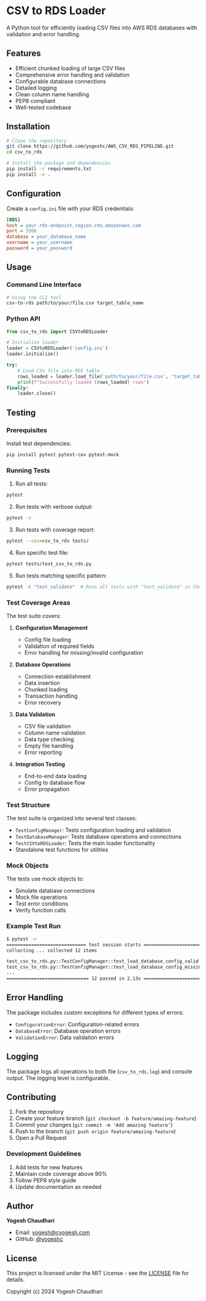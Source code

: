 # CSV to RDS Loader

A Python tool for efficiently loading CSV files into AWS RDS databases with validation and error handling.

## Features

- Efficient chunked loading of large CSV files
- Comprehensive error handling and validation
- Configurable database connections
- Detailed logging
- Clean column name handling
- PEP8 compliant
- Well-tested codebase

## Installation

```bash
# Clone the repository
git clone https://github.com/yogeshc/AWS_CSV_RDS_PIPELINE.git
cd csv_to_rds

# Install the package and dependencies
pip install -r requirements.txt
pip install -e .
```

## Configuration

Create a `config.ini` file with your RDS credentials:

```ini
[RDS]
host = your-rds-endpoint.region.rds.amazonaws.com
port = 3306
database = your_database_name
username = your_username
password = your_password
```

## Usage

### Command Line Interface

```bash
# Using the CLI tool
csv-to-rds path/to/your/file.csv target_table_name
```

### Python API

```python
from csv_to_rds import CSVtoRDSLoader

# Initialize loader
loader = CSVtoRDSLoader('config.ini')
loader.initialize()

try:
    # Load CSV file into RDS table
    rows_loaded = loader.load_file('path/to/your/file.csv', 'target_table_name')
    print(f"Successfully loaded {rows_loaded} rows")
finally:
    loader.close()
```

## Testing

### Prerequisites
Install test dependencies:
```bash
pip install pytest pytest-cov pytest-mock
```

### Running Tests

1. Run all tests:
```bash
pytest
```

2. Run tests with verbose output:
```bash
pytest -v
```

3. Run tests with coverage report:
```bash
pytest --cov=csv_to_rds tests/
```

4. Run specific test file:
```bash
pytest tests/test_csv_to_rds.py
```

5. Run tests matching specific pattern:
```bash
pytest -k "test_validate"  # Runs all tests with "test_validate" in the name
```

### Test Coverage Areas

The test suite covers:
1. **Configuration Management**
   - Config file loading
   - Validation of required fields
   - Error handling for missing/invalid configuration

2. **Database Operations**
   - Connection establishment
   - Data insertion
   - Chunked loading
   - Transaction handling
   - Error recovery

3. **Data Validation**
   - CSV file validation
   - Column name validation
   - Data type checking
   - Empty file handling
   - Error reporting

4. **Integration Testing**
   - End-to-end data loading
   - Config to database flow
   - Error propagation

### Test Structure

The test suite is organized into several test classes:

- `TestConfigManager`: Tests configuration loading and validation
- `TestDatabaseManager`: Tests database operations and connections
- `TestCSVtoRDSLoader`: Tests the main loader functionality
- Standalone test functions for utilities

### Mock Objects

The tests use mock objects to:
- Simulate database connections
- Mock file operations
- Test error conditions
- Verify function calls

### Example Test Run

```bash
$ pytest -v
============================= test session starts ==============================
collecting ... collected 12 items

test_csv_to_rds.py::TestConfigManager::test_load_database_config_valid PASSED
test_csv_to_rds.py::TestConfigManager::test_load_database_config_missing_file PASSED
...
============================== 12 passed in 2.13s =============================
```

## Error Handling

The package includes custom exceptions for different types of errors:

- `ConfigurationError`: Configuration-related errors
- `DatabaseError`: Database operation errors
- `ValidationError`: Data validation errors

## Logging

The package logs all operations to both file (`csv_to_rds.log`) and console output. The logging level is configurable.

## Contributing

1. Fork the repository
2. Create your feature branch (`git checkout -b feature/amazing-feature`)
3. Commit your changes (`git commit -m 'Add amazing feature'`)
4. Push to the branch (`git push origin feature/amazing-feature`)
5. Open a Pull Request

### Development Guidelines
1. Add tests for new features
2. Maintain code coverage above 90%
3. Follow PEP8 style guide
4. Update documentation as needed

## Author

**Yogesh Chaudhari**
- Email: yogesh@cyogesh.com
- GitHub: [@yogeshc](https://github.com/yogeshc)

## License

This project is licensed under the MIT License - see the [LICENSE](LICENSE) file for details.

Copyright (c) 2024 Yogesh Chaudhari